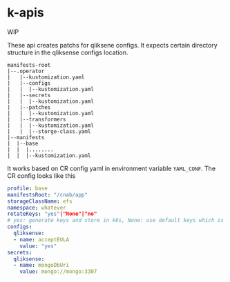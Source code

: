 # k-apis

WIP

These api creates patchs for qliksene configs. It expects certain directory structure in the qliksense configs location.

```console
manifests-root
|--.operator
|   |--kustomization.yaml
|   |--configs
|   |  |--kustomization.yaml
|   |--secrets
|   |  |--kustomization.yaml
|   |--patches
|   |  |--kustomization.yaml
|   |--transformers
|   |  |--kustomization.yaml
|   |  |--storge-class.yaml
|--manifests
|  |--base
|  |  |........
|  |  |--kustomization.yaml
```

It works based on CR config yaml in environment variable `YAML_CONF`. The CR config looks like this

```yaml
profile: base
manifestsRoot: "/cnab/app"
storageClassName: efs
namespace: whatever
rotateKeys: "yes"|"None"|"no" 
# yes: generate keys and store in k8s, None: use default keys which is in EJSON_KEY env, no: restore key from k8s cluster
configs:
  qliksense:
  - name: acceptEULA
    value: "yes"
secrets:
  qliksense:
  - name: mongoDbUri
    value: mongo://mongo:3307
```
